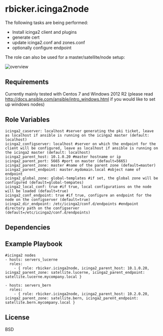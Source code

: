 rbicker.icinga2node
===================

The following tasks are being performed:
* Install icinga2 client and plugins
* generate cert
* update icinga2.conf and zones.conf
* optionally configure endpoint

The role can also be used for a master/satellite/node setup:

![overview](https://raw.githubusercontent.com/rbicker/ansible-icinga2node/master/doc/overview.png)


Requirements
------------

Currently mainly tested with Centos 7 and Windows 2012 R2 (please read http://docs.ansible.com/ansible/intro_windows.html if you would like to set up windows nodes)

Role Variables
--------------
```
icinga2_caserver: localhost #server generating the pki ticket, leave as localhost if ansible is running on the icinga2 master (default: localhost)
icinga2_configserver: localhost #server on which the endpoint for the client will be configured, leave as localhost if ansible is running on the icinga2 master (default: localhost)
icinga2_parent_host: 10.1.0.20 #master hostname or ip
icinga2_parent_port: 5665 #port on master (default=5665)
icinga2_parent_zone: master #name of the parent zone (default=master)
icinga2_parent_endpoint: master.mydomain.local #object name of endpoint
icinga2_global_zone: global-templates #if set, the global zone will be configured (default=global-tempates)
icinga2_local_conf: true #if true, local configurations on the node will be loaded (default=true)
icinga2_conf_endpoint: true #if true, configure an endpoint for the node on the configserver (default=true)
icinga2_dir_endpoint: /etc/icinga2/conf.d/endpoints #endpoint directory path on the configserver (default=/etc/icinga2/conf.d/endpoints)
```

Dependencies
------------


Example Playbook
----------------

```
#icinga2 nodes
- hosts: servers_lucerne
  roles:
    - { role: rbicker.icinga2node, icinga2_parent_host: 10.1.0.20, icinga2_parent_zone: satellite.lucerne, icinga2_parent_endpoint: satellite.lucerne.mycompany.local }

- hosts: servers_bern
  roles:
    - { role: rbicker.icinga2node, icinga2_parent_host: 10.2.0.20, icinga2_parent_zone: satellite.bern, icinga2_parent_endpoint: satellite.bern.mycompany.local }
```

License
-------

BSD
